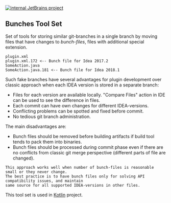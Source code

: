 [![internal JetBrains project](http://jb.gg/badges/internal-flat-square.svg)](https://confluence.jetbrains.com/display/ALL/JetBrains+on+GitHub)

## Bunches Tool Set

Set of tools for storing similar git-branches in a single branch by moving files that have changes to 
*bunch-files*, files with additional special extension.

```
plugin.xml
plugin.xml.172 <-- Bunch file for Idea 2017.2
SomeAction.java
SomeAction.java.181 <-- Bunch file for Idea 2018.1
```

Such fake branches have several advantages for plugin development over classic approach when each IDEA version is stored in a separate branch:
* Files for each version are available locally. "Compare Files" action in IDE can be used to see the difference in files.
* Each commit can have own changes for different IDEA-versions. 
* Conflicting problems can be spotted and fixed before commit.
* No tedious git branch administration.

The main disadvantages are:
* Bunch files should be removed before building artifacts if build tool tends to pack them into binaries.
* Bunch files should be processed during commit phase even if there are no conflicts from classic git merge perspective (different parts of file are changed).

```
This approach works well when number of bunch-files is reasonable small or they never change. 
The best practice is to have bunch files only for solving API compatibility issues, and maintain 
same source for all supported IDEA-versions in other files.
```

This tool set is used in [Kotlin](https://github.com/JetBrains/kotlin) project.  

